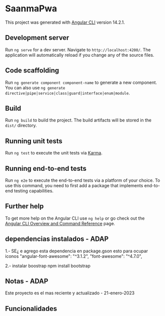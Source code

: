 # SaanmaPwa
This project was generated with [Angular CLI](https://github.com/angular/angular-cli) version 14.2.1.

## Development server
Run `ng serve` for a dev server. Navigate to `http://localhost:4200/`. The application will automatically reload if you change any of the source files.

## Code scaffolding
Run `ng generate component component-name` to generate a new component. You can also use `ng generate directive|pipe|service|class|guard|interface|enum|module`.

## Build
Run `ng build` to build the project. The build artifacts will be stored in the `dist/` directory.

## Running unit tests
Run `ng test` to execute the unit tests via [Karma](https://karma-runner.github.io).
## Running end-to-end tests
Run `ng e2e` to execute the end-to-end tests via a platform of your choice. To use this command, you need to first add a package that implements end-to-end testing capabilities.

## Further help
To get more help on the Angular CLI use `ng help` or go check out the [Angular CLI Overview and Command Reference](https://angular.io/cli) page.

## dependencias instalados - ADAP
1.- SE¿ e agrego esta dependencia en package.gson esto para ocupar iconos
    "angular-font-awesome": "^3.1.2",
    "font-awesome": "^4.7.0",

2.- instalar boostrap
    npm install bootstrap


## Notas - ADAP
Este proyecto es el mas reciente y actualizado - 21-enero-2023

## Funcionalidades 


